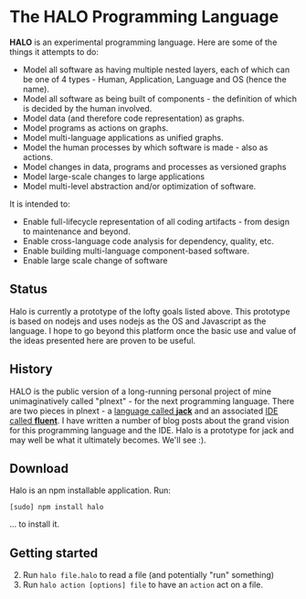 The HALO Programming Language
==============================

**HALO** is an experimental programming language. Here are some of the things it attempts to do:

* Model all software as having multiple nested layers, each of which can be one of 4 types - Human, Application, Language and OS (hence the name).
* Model all software as being built of components - the definition of which is decided by the human involved.
* Model data (and therefore code representation) as graphs.
* Model programs as actions on graphs.
* Model multi-language applications as unified graphs.
* Model the human processes by which software is made - also as actions.
* Model changes in data, programs and processes as versioned graphs
* Model large-scale changes to large applications
* Model multi-level abstraction and/or optimization of software.

It is intended to:

* Enable full-lifecycle representation of all coding artifacts - from design to maintenance and beyond.
* Enable cross-language code analysis for dependency, quality, etc.
* Enable building multi-language component-based software.
* Enable large scale change of software

Status
------
Halo is currently a prototype of the lofty goals listed above. This prototype is based on nodejs and uses nodejs as the OS and Javascript as the language. I hope to go beyond this platform once the basic use and value of the ideas presented here are proven to be useful.

History
-------
HALO is the public version of a long-running personal project of mine unimaginatively called "plnext" - for the next programming language. There are two pieces in plnext - a [language called **jack**](http://tt2n.blogspot.com/search/label/jack) and an associated [IDE called **fluent**](http://tt2n.blogspot.com/search/label/fluent). I have written a number of blog posts about the grand vision for this programming language and the IDE. Halo is a prototype for jack and may well be what it ultimately becomes. We'll see :).

Download
--------
Halo is an npm installable application. Run:

	[sudo] npm install halo

... to install it.

Getting started
---------------

<!-- 1. Run `halo` to enter an interactive shell-->
<!-- 2. Run `halo [file|dir]` to read a file or directory (and potentially "run" something) -->

2. Run `halo file.halo` to read a file (and potentially "run" something)
3. Run `halo action [options] file` to have an `action` act on a file.

<!-- 3. Run `halo action [options] [file|dir]` to have an `action` act on a file or directory. -->

<!-- 4. Run `halo gui` to see halo's native IDE -->

<!-- Here're some specific examples that show halo's features: -->

<!-- * See `test/primitives.halo` to see how primitive data types can be represented in the halo data format. -->
<!-- * See `test/array.halo` to see how arrays can be represented in the halo data format. -->
<!-- * See `test/hashtable.halo` to see one way of representing hashtables in the halo data format. -->
<!-- * See `test/object.halo` to see how objects can be represented in the halo data format. -->
<!-- * Run the `analyze` action on any of the files above to get a graph analysis of the contents -->
<!-- * eg, run `halo analyze test/object.halo` to get a graph analysis of that file. -->
<!-- * Run the `viz` action on any of the files above to get a graphviz output of the contents -->
<!-- * eg, run `halo viz test/object.halo` to get a dot file output of that file. -->
<!-- * You can now run `dot -Tsvg -o output.svg object.dot` or run `halo viz -Tsvg test/object.halo` to get an svg display of `object.halo`. -->
<!-- * Run `halo viz test/spa.halo` to visualize the structure and behavior of a single page js app (as documented in that file) -->
<!-- * Run `halo viz test/abs_todomvc.halo` to visualize the structure and behavior of of an app that inherits from `spa.halo`. -->
<!-- * Run `halo run test/ssi.halo` to see a simple imperative machine at work. It's called ssi since it models the 3 basic imperative operations - [sequence, selection and iteration](http://en.wikipedia.org/wiki/Structured_programming#Control_structures)
<!-- * Run `halo run test/fizzbuzz.halo` to see a single-language app in action. -->
<!-- * Run `halo run test/todomvc/main.halo` to see a multi-language app in action. -->
